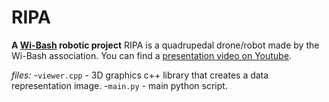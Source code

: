 # RIPA #
**A [Wi-Bash](http://wi-bash.fr/) robotic project**
RIPA is a quadrupedal drone/robot made by the Wi-Bash association.
You can find a [presentation video on Youtube](https://www.youtube.com/watch?v=zH6hVi-mgt0).

*files:*
-`viewer.cpp` - 3D graphics c++ library that creates a data representation image.
-`main.py` - main python script.